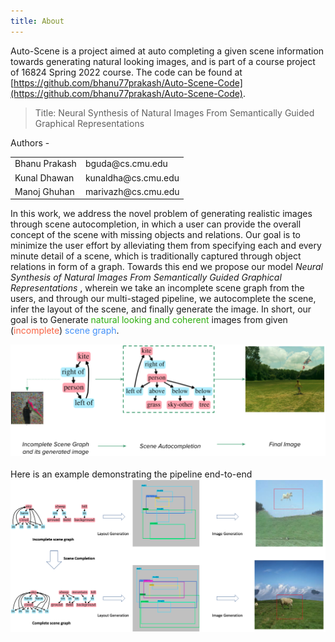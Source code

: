 ```yaml
---
title: About
---
```

Auto-Scene is a project aimed at auto completing a given scene information towards generating natural looking images, and is part of a course project of 16824 Spring 2022 course. The code can be found at [https://github.com/bhanu77prakash/Auto-Scene-Code](https://github.com/bhanu77prakash/Auto-Scene-Code).

> Title: Neural Synthesis of Natural Images From Semantically Guided Graphical Representations 


Authors - 
<table style="width:400px;">
<tr><td>Bhanu Prakash</td><td>bguda@cs.cmu.edu</td></tr>
<tr><td>Kunal Dhawan</td><td>kunaldha@cs.cmu.edu</td></tr>
<tr><td>Manoj Ghuhan</td><td>marivazh@cs.cmu.edu</td></tr>
</table>

In this work, we address the novel problem of generating realistic images through scene autocompletion, in which a user can provide the overall concept of the scene with missing objects and relations. Our goal is to minimize the user effort by alleviating them from specifying each and every minute detail of a scene, which is traditionally captured through object relations in form of a graph. Towards this end we propose our model *Neural Synthesis of Natural Images From Semantically Guided Graphical Representations* , wherein we take an incomplete scene graph from the users, and through our multi-staged pipeline, we autocomplete the scene, infer the layout of the scene, and finally generate the image. In short, our goal is to Generate <span style="color:#2DAD0E">natural looking and coherent</span> images from given (<span style="color:#F86343">incomplete</span>) <span style="color:#4390F8">scene graph</span>. 
<center>
<img src="images/pipeline.png" alt="pipeline" style="width:600px;"/>
</center>

<br>
Here is an example demonstrating the pipeline end-to-end 

<center>
<img src="images/motivation.png" alt="pipeline" style="width:900px;"/>
</center>